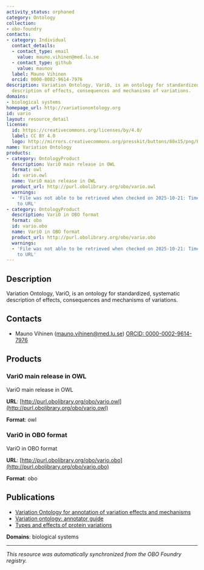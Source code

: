 ```yaml
---
activity_status: orphaned
category: Ontology
collection:
- obo-foundry
contacts:
- category: Individual
  contact_details:
  - contact_type: email
    value: mauno.vihinen@med.lu.se
  - contact_type: github
    value: maunov
  label: Mauno Vihinen
  orcid: 0000-0002-9614-7976
description: Variation Ontology, VariO, is an ontology for standardized, systematic
  description of effects, consequences and mechanisms of variations.
domains:
- biological systems
homepage_url: http://variationontology.org
id: vario
layout: resource_detail
license:
  id: https://creativecommons.org/licenses/by/4.0/
  label: CC BY 4.0
  logo: http://mirrors.creativecommons.org/presskit/buttons/80x15/png/by.png
name: Variation Ontology
products:
- category: OntologyProduct
  description: VariO main release in OWL
  format: owl
  id: vario.owl
  name: VariO main release in OWL
  product_url: http://purl.obolibrary.org/obo/vario.owl
  warnings:
  - 'File was not able to be retrieved when checked on 2025-10-21: Timeout connecting
    to URL'
- category: OntologyProduct
  description: VariO in OBO format
  format: obo
  id: vario.obo
  name: VariO in OBO format
  product_url: http://purl.obolibrary.org/obo/vario.obo
  warnings:
  - 'File was not able to be retrieved when checked on 2025-10-21: Timeout connecting
    to URL'
---
```

## Description

Variation Ontology, VariO, is an ontology for standardized, systematic description of effects, consequences and mechanisms of variations.

## Contacts

- Mauno Vihinen (mauno.vihinen@med.lu.se) [ORCID: 0000-0002-9614-7976](https://orcid.org/0000-0002-9614-7976)

## Products

### VariO main release in OWL

VariO main release in OWL

**URL**: [http://purl.obolibrary.org/obo/vario.owl](http://purl.obolibrary.org/obo/vario.owl)

**Format**: owl

### VariO in OBO format

VariO in OBO format

**URL**: [http://purl.obolibrary.org/obo/vario.obo](http://purl.obolibrary.org/obo/vario.obo)

**Format**: obo

## Publications

- [Variation Ontology for annotation of variation effects and mechanisms](https://www.ncbi.nlm.nih.gov/pubmed/24162187)
- [Variation ontology: annotator guide](https://www.ncbi.nlm.nih.gov/pubmed/24533660)
- [Types and effects of protein variations](https://www.ncbi.nlm.nih.gov/pubmed/25616435)

**Domains**: biological systems

---

*This resource was automatically synchronized from the OBO Foundry registry.*